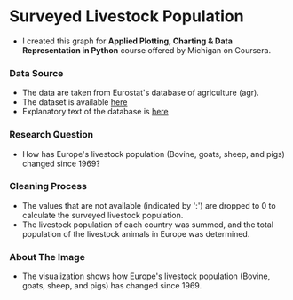 # Surveyed Livestock Population

- I created this graph for **Applied Plotting, Charting & Data Representation in Python** course offered by Michigan on Coursera.

### Data Source

- The data are taken from Eurostat's database of agriculture (agr).
- The dataset is available [here](https://ec.europa.eu/eurostat/web/agriculture/data/database?node_code=apro_mt_ls)
- Explanatory text of the database is [here](https://ec.europa.eu/eurostat/cache/metadata/en/apro_anip_esms.htm#unit_measure1681892396594)

### Research Question

- How has Europe's livestock population (Bovine, goats, sheep, and pigs) changed since 1969?

### Cleaning Process

- The values that are not available (indicated by ':') are dropped to 0 to calculate the surveyed livestock population.
- The livestock population of each country was summed, and the total population of the livestock animals in Europe was determined.

### About The Image

- The visualization shows how Europe's livestock population (Bovine, goats, sheep, and pigs) has changed since 1969.
